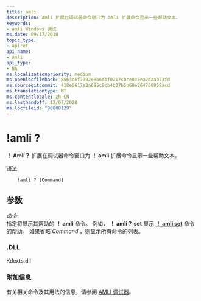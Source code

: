 ```yaml
---
title: amli
description: Amli 扩展在调试器命令窗口为 amli 扩展命令显示一些帮助文本。
keywords:
- amli Windows 调试
ms.date: 09/17/2018
topic_type:
- apiref
api_name:
- amli
api_type:
- NA
ms.localizationpriority: medium
ms.openlocfilehash: 8563c5f7392e8b6dbf0217cbce045ea2daab73fd
ms.sourcegitcommit: 418e6617e2a695c9cb4b37b5b60e264760858acd
ms.translationtype: MT
ms.contentlocale: zh-CN
ms.lasthandoff: 12/07/2020
ms.locfileid: "96800129"
---
```

# <a name="amli-"></a>!amli ?


**！ Amli？** 扩展在调试器命令窗口为 **！ amli** 扩展命令显示一些帮助文本。

语法

```dbgcmd
    !amli ? [Command] 
```

## <a name="span-idddk__amli__dbgspanspan-idddk__amli__dbgspanparameters"></a><span id="ddk__amli__dbg"></span><span id="DDK__AMLI__DBG"></span>参数


<span id="_______Command______"></span><span id="_______command______"></span><span id="_______COMMAND______"></span>*命令*   
指定将显示其帮助的 **！ amli** 命令。 例如， **！ amli？ set** 显示 [**！ amli set**](-amli-set.md) 命令的帮助。 如果省略 *Command* ，则显示所有命令的列表。

### <a name="span-iddllspanspan-iddllspandll"></a><span id="DLL"></span><span id="dll"></span>.DLL

Kdexts.dll

### <a name="span-idadditional_informationspanspan-idadditional_informationspanspan-idadditional_informationspanadditional-information"></a><span id="Additional_Information"></span><span id="additional_information"></span><span id="ADDITIONAL_INFORMATION"></span>附加信息

有关相关命令及其用法的信息，请参阅 [AMLI 调试器](the-amli-debugger.md)。

 

 





